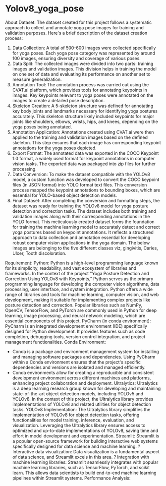 # Yolov8_yoga_pose


About Dataset:
The dataset created for this project follows a systematic approach to collect and annotate yoga pose images for training and validation purposes. Here's a brief description of the dataset creation process:
1. Data Collection: A total of 500-600 images were collected specifically for yoga poses. Each yoga pose category was represented by around 100 images, ensuring diversity and coverage of various poses.
2. Data Split: The collected images were divided into two parts: training images and validation images. This division helps in training the model on one set of data and evaluating its performance on another set to measure generalization.
3. Annotation Tool: The annotation process was carried out using the CVAT.ai platform, which provides tools for annotating keypoints in images. Key keypoints relevant to yoga poses were annotated on the images to create a detailed pose description.
4. Skeleton Creation: A 5-skeleton structure was defined for annotating key body joints and landmarks necessary for identifying yoga postures accurately. This skeleton structure likely included keypoints for major joints like shoulders, elbows, wrists, hips, and knees, depending on the yoga poses being annotated.
5. Annotation Application: Annotations created using CVAT.ai were then applied to the training and validation images based on the defined skeleton. This step ensures that each image has corresponding keypoint annotations for the yoga poses depicted.
6. Export Format: The annotated data was exported in the COCO Keypoint 1.0 format, a widely used format for keypoint annotations in computer vision tasks. The exported data was packaged into zip files for further processing.
7. Data Conversion: To make the dataset compatible with the YOLOv8 model, a custom function was developed to convert the COCO keypoint files (in JSON format) into YOLO format text files. This conversion process mapped the keypoint annotations to bounding boxes, which are essential for YOLO-based object detection models.
8. Final Dataset: After completing the conversion and formatting steps, the dataset was ready for training the YOLOv8 model for yoga posture detection and correction tasks. The dataset includes both training and validation images along with their corresponding annotations in the YOLO format.
This meticulously created dataset forms the foundation for training the machine learning model to accurately detect and correct yoga postures based on keypoint annotations. It reflects a structured approach to data collection and annotation essential for developing robust computer vision applications in the yoga domain.
The below images are belonging to the five different classes viz, gingivitis, Caries, Ulcer, Tooth discoloration.

Requirement:
Python:
Python is a high-level programming language known for its simplicity, readability, and vast ecosystem of libraries and frameworks. In the context of the project "Yoga Posture Detection and Correction Using YOLOv8 with Keypoints," Python serves as the primary programming language for developing the computer vision algorithms, data processing, user interface, and system integration.
Python offers a wide range of libraries and tools for machine learning, computer vision, and web development, making it suitable for implementing complex projects like posture detection and correction.
Popular libraries such as NumPy, OpenCV, TensorFlow, and PyTorch are commonly used in Python for deep learning, image processing, and neural network modeling, which are essential components of this project.
PyCharm (in conda environment):
PyCharm is an integrated development environment (IDE) specifically designed for Python development. It provides features such as code completion, debugging tools, version control integration, and project management functionalities.
Conda Environment:
  - Conda is a package and environment management system for installing and managing software packages and dependencies. Using PyCharm within a Conda environment ensures that the project's specific dependencies and versions are isolated and managed efficiently.
  - Conda environments allow for creating a reproducible and consistent development environment across different machines and platforms, enhancing project collaboration and deployment.
Ultralytics:
Ultralytics is a deep learning research group known for developing and maintaining state-of-the-art object detection models, including YOLOv5 and YOLOv8. In the context of this project, the Ultralytics library provides implementations of YOLOv8 and related utilities for object detection tasks.
YOLOv8 Implementation:
The Ultralytics library simplifies the implementation of YOLOv8 for object detection tasks, offering functionalities for model training, inference, evaluation, and visualization.
Leveraging the Ultralytics library ensures access to optimized and up-to-date implementations of YOLOv8, saving time and effort in model development and experimentation.
Streamlit: 
Streamlit is a popular open-source framework for building interactive web systems  specifically designed for data science and machine learning.
? Interactive data visualization: Data visualization is a fundamental aspect of data  science, and Streamlit excels in this area. 
? Integration with machine learning libraries: Streamlit seamlessly integrates  with popular machine learning libraries, such as TensorFlow, PyTorch, and scikit learn. This allows data scientists to build end-to-end machine learning pipelines  within Streamlit systems.
 Performance Analysis:

